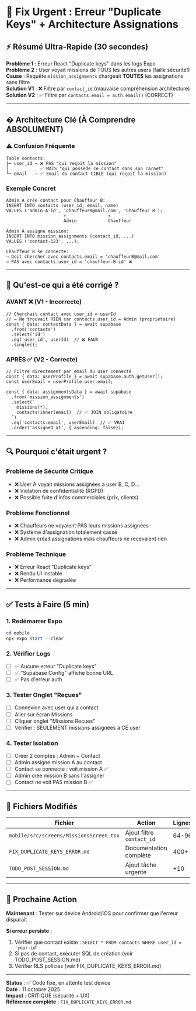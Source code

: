# 🐛 Fix Urgent : Erreur "Duplicate Keys" + Architecture Assignations

## ⚡ Résumé Ultra-Rapide (30 secondes)

**Problème 1** : Erreur React "Duplicate keys" dans les logs Expo  
**Problème 2** : User voyait missions de TOUS les autres users (faille sécurité!)  
**Cause** : Requête `mission_assignments` chargeait **TOUTES** les assignations sans filtre  
**Solution V1** : ❌ Filtre par `contact_id` (mauvaise compréhension architecture)  
**Solution V2** : ✅ Filtre par `contacts.email = auth.email()` (CORRECT)  

---

## �️ Architecture Clé (À Comprendre ABSOLUMENT)

### ⚠️ Confusion Fréquente

```
Table contacts:
├─ user_id → ❌ PAS "qui reçoit la mission"
│            ✅ MAIS "qui possède ce contact dans son carnet"
└─ email   → ✅ Email du contact CIBLE (qui reçoit la mission)
```

### Exemple Concret

```
Admin A crée contact pour Chauffeur B:
INSERT INTO contacts (user_id, email, name)
VALUES ('admin-A-id', 'chauffeurB@mail.com', 'Chauffeur B');
                      ↑                ↑
                      Admin            Chauffeur

Admin A assigne mission:
INSERT INTO mission_assignments (contact_id, ...)
VALUES ('contact-123', ...);

Chauffeur B se connecte:
→ Doit chercher avec contacts.email = 'chauffeurB@mail.com'
→ PAS avec contacts.user_id = 'chauffeur-B-id' ❌
```

---

## 🎯 Qu'est-ce qui a été corrigé ?

### AVANT ❌ (V1 - Incorrecte)
```tsx
// Cherchait contact avec user_id = userId
// → Ne trouvait RIEN car contacts.user_id = Admin (propriétaire)
const { data: contactData } = await supabase
  .from('contacts')
  .select('id')
  .eq('user_id', userId)  // ❌ FAUX
  .single();
```

### APRÈS ✅ (V2 - Correcte)
```tsx
// Filtre directement par email du user connecté
const { data: userProfile } = await supabase.auth.getUser();
const userEmail = userProfile.user.email;

const { data: assignmentsData } = await supabase
  .from('mission_assignments')
  .select(`
    missions(*),
    contacts!inner(email)  // ✅ JOIN obligatoire
  `)
  .eq('contacts.email', userEmail)  // ✅ VRAI
  .order('assigned_at', { ascending: false});
```

---

## 🔍 Pourquoi c'était urgent ?

### Problème de Sécurité Critique
- ❌ User A voyait missions assignées à user B, C, D...
- ❌ Violation de confidentialité (RGPD)
- ❌ Possible fuite d'infos commerciales (prix, clients)

### Problème Fonctionnel
- ❌ Chauffeurs ne voyaient PAS leurs missions assignées
- ❌ Système d'assignation totalement cassé
- ❌ Admin créait assignations mais chauffeurs ne recevaient rien

### Problème Technique
- ❌ Erreur React "Duplicate keys"
- ❌ Rendu UI instable
- ❌ Performance dégradée

---

## ✅ Tests à Faire (5 min)

### 1. Redémarrer Expo
```powershell
cd mobile
npx expo start --clear
```

### 2. Vérifier Logs
- [ ] ✅ Aucune erreur "Duplicate keys"
- [ ] ✅ "Supabase Config" affiche bonne URL
- [ ] ✅ Pas d'erreur auth

### 3. Tester Onglet "Reçues"
- [ ] Connexion avec user qui a contact
- [ ] Aller sur écran Missions
- [ ] Cliquer onglet "Missions Reçues"
- [ ] Vérifier : SEULEMENT missions assignées à CE user

### 4. Tester Isolation
- [ ] Créer 2 comptes : Admin + Contact
- [ ] Admin assigne mission A au contact
- [ ] Contact se connecte : voit mission A ✅
- [ ] Admin crée mission B sans l'assigner
- [ ] Contact ne voit PAS mission B ✅

---

## 📁 Fichiers Modifiés

| Fichier | Action | Lignes |
|---------|--------|--------|
| `mobile/src/screens/MissionsScreen.tsx` | Ajout filtre `contact_id` | 64-96 |
| `FIX_DUPLICATE_KEYS_ERROR.md` | Documentation complète | 400+ |
| `TODO_POST_SESSION.md` | Ajout tâche urgente | +10 |

---

## 🎯 Prochaine Action

**Maintenant** : Tester sur device Android/iOS pour confirmer que l'erreur disparaît

**Si erreur persiste** :
1. Vérifier que contact existe : `SELECT * FROM contacts WHERE user_id = 'your-id'`
2. Si pas de contact, exécuter SQL de création (voir TODO_POST_SESSION.md)
3. Vérifier RLS policies (voir FIX_DUPLICATE_KEYS_ERROR.md)

---

**Status** : ✅ Code fixé, en attente test device  
**Date** : 11 octobre 2025  
**Impact** : CRITIQUE (sécurité + UX)  
**Référence complète** : `FIX_DUPLICATE_KEYS_ERROR.md`
